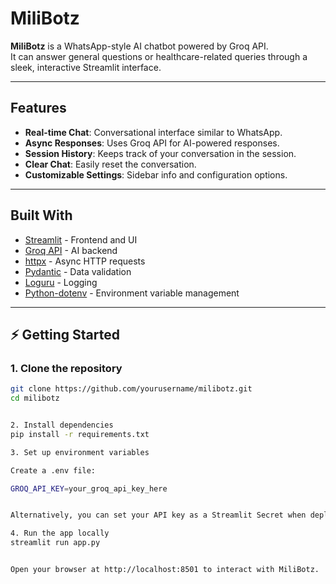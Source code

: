 # MiliBotz 

**MiliBotz** is a WhatsApp-style AI chatbot powered by Groq API.  
It can answer general questions or healthcare-related queries through a sleek, interactive Streamlit interface.

---

##  Features

- **Real-time Chat**: Conversational interface similar to WhatsApp.
- **Async Responses**: Uses Groq API for AI-powered responses.
- **Session History**: Keeps track of your conversation in the session.
- **Clear Chat**: Easily reset the conversation.
- **Customizable Settings**: Sidebar info and configuration options.

---

##  Built With

- [Streamlit](https://streamlit.io/) - Frontend and UI
- [Groq API](https://www.groq.com/) - AI backend
- [httpx](https://www.python-httpx.org/) - Async HTTP requests
- [Pydantic](https://pydantic-docs.helpmanual.io/) - Data validation
- [Loguru](https://loguru.readthedocs.io/) - Logging
- [Python-dotenv](https://pypi.org/project/python-dotenv/) - Environment variable management

---

## ⚡ Getting Started

### **1. Clone the repository**

```bash
git clone https://github.com/yourusername/milibotz.git
cd milibotz


2. Install dependencies
pip install -r requirements.txt

3. Set up environment variables

Create a .env file:

GROQ_API_KEY=your_groq_api_key_here


Alternatively, you can set your API key as a Streamlit Secret when deploying.

4. Run the app locally
streamlit run app.py


Open your browser at http://localhost:8501 to interact with MiliBotz.
